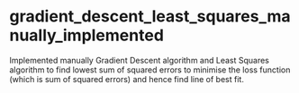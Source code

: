 # gradient_descent_least_squares_manually_implemented
Implemented manually Gradient Descent algorithm and Least Squares algorithm to find lowest sum of squared errors to minimise the loss function (which is sum of squared errors) and hence find line of best fit.
